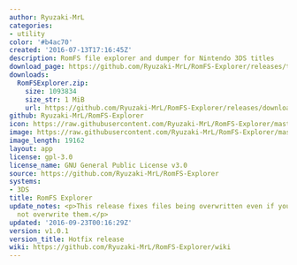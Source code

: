 ```yaml
---
author: Ryuzaki-MrL
categories:
- utility
color: '#b4ac70'
created: '2016-07-13T17:16:45Z'
description: RomFS file explorer and dumper for Nintendo 3DS titles
download_page: https://github.com/Ryuzaki-MrL/RomFS-Explorer/releases/tag/v1.0.1
downloads:
  RomFSExplorer.zip:
    size: 1093834
    size_str: 1 MiB
    url: https://github.com/Ryuzaki-MrL/RomFS-Explorer/releases/download/v1.0.1/RomFSExplorer.zip
github: Ryuzaki-MrL/RomFS-Explorer
icon: https://raw.githubusercontent.com/Ryuzaki-MrL/RomFS-Explorer/master/meta/icon.png
image: https://raw.githubusercontent.com/Ryuzaki-MrL/RomFS-Explorer/master/meta/banner.png
image_length: 19162
layout: app
license: gpl-3.0
license_name: GNU General Public License v3.0
source: https://github.com/Ryuzaki-MrL/RomFS-Explorer
systems:
- 3DS
title: RomFS Explorer
update_notes: <p>This release fixes files being overwritten even if you choose to
  not overwrite them.</p>
updated: '2016-09-23T00:16:29Z'
version: v1.0.1
version_title: Hotfix release
wiki: https://github.com/Ryuzaki-MrL/RomFS-Explorer/wiki
---
```

